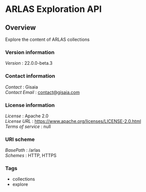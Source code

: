 # ARLAS Exploration API


<a name="overview"></a>
## Overview
Explore the content of ARLAS collections


### Version information
*Version* : 22.0.0-beta.3


### Contact information
*Contact* : Gisaia  
*Contact Email* : contact@gisaia.com


### License information
*License* : Apache 2.0  
*License URL* : https://www.apache.org/licenses/LICENSE-2.0.html  
*Terms of service* : null


### URI scheme
*BasePath* : /arlas  
*Schemes* : HTTP, HTTPS


### Tags

* collections
* explore



